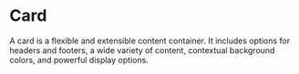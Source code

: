 # Card

A card is a flexible and extensible content container. It includes options for headers and footers, a wide variety of content, contextual background colors, and powerful display options.
